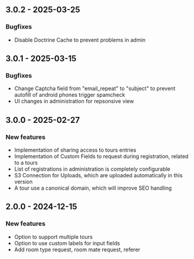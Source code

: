 ## 3.0.2 - 2025-03-25

### Bugfixes
  - Disable Doctrine Cache to prevent problems in admin

## 3.0.1 - 2025-03-15

### Bugfixes
  - Change Captcha field from "email_repeat" to "subject" to prevent autofill of android phones trigger spamcheck
  - UI changes in administration for repsonsive view
  
## 3.0.0 - 2025-02-27

### New features
  - Implementation of sharing access to tours entries
  - Implementation of Custom Fields to request during registration, related to a tours
  - List of registrations in administration is completely configurable
  - S3 Connection for Uploads, which are uploaded automatically in this version
  - A tour use a canonical domain, which will improve SEO handling

## 2.0.0 - 2024-12-15

### New features
  
  - Option to support multiple tours
  - Option to use custom labels for input fields
  - Add room type request, room mate request, referer
